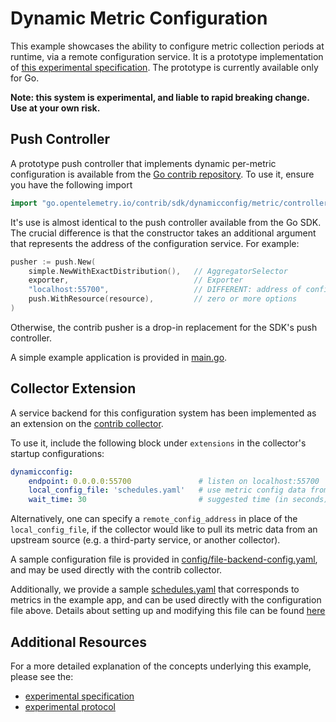 # Dynamic Metric Configuration
This example showcases the ability to configure metric collection periods at
runtime, via a remote configuration service. It is a prototype implementation of
[this experimental
specification](https://github.com/open-telemetry/opentelemetry-specification/blob/master/experimental/metrics/config-service.md). The prototype is currently available
only for Go.

**Note: this system is experimental, and liable to rapid breaking change.
Use at your own risk.**

## Push Controller
A prototype push controller that implements dynamic per-metric configuration is
available from the [Go contrib
repository](https://github.com/open-telemetry/opentelemetry-go-contrib). To
use it, ensure you have the following import

```go
import "go.opentelemetry.io/contrib/sdk/dynamicconfig/metric/controller/push"
```

It's use is almost identical to the push controller available from the Go SDK.
The crucial difference is that the constructor takes an additional argument
that represents the address of the configuration service. For example:

```go
pusher := push.New(
	simple.NewWithExactDistribution(),   // AggregatorSelector
	exporter,                            // Exporter
	"localhost:55700",                   // DIFFERENT: address of config service
	push.WithResource(resource),         // zero or more options
)
```

Otherwise, the contrib pusher is a drop-in replacement for the SDK's push
controller.

A simple example application is provided in [main.go](main.go).

## Collector Extension
A service backend for this configuration system has been implemented as an
extension on the [contrib
collector](https://github.com/vmingchen/opentelemetry-collector-contrib).

To use it, include the following block under `extensions` in the collector's
startup configurations:

```yaml
dynamicconfig:
    endpoint: 0.0.0.0:55700               # listen on localhost:55700
    local_config_file: 'schedules.yaml'   # use metric config data from this file
    wait_time: 30                         # suggested time (in seconds) for client to wait between polls
```

Alternatively, one can specify a `remote_config_address` in place of the
`local_config_file`, if the collector would like to pull its metric data from
an upstream source (e.g. a third-party service, or another collector).


A sample configuration file is provided in [config/file-backend-config.yaml](config/file-backend-config.yaml),
and may be used directly with the contrib collector.

Additionally, we provide a sample [schedules.yaml](config/schedules.yaml)
that corresponds to metrics in the example app, and can be used directly with
the configuration file above. Details about setting up and modifying
this file can be found [here](https://github.com/open-telemetry/opentelemetry-specification/blob/master/experimental/metrics/config-service.md#local-file)

## Additional Resources
For a more detailed explanation of the concepts underlying this example,
please see the:

* [experimental specification](https://github.com/open-telemetry/opentelemetry-specification/blob/master/experimental/metrics/config-service.md)
* [experimental protocol](https://github.com/open-telemetry/opentelemetry-proto/pull/183)
